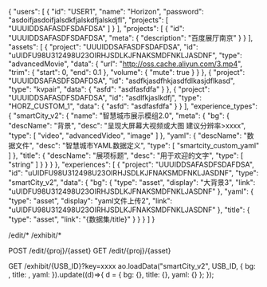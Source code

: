 {
    "users": [
        {
            "id": "USER1",
            "name": "Horizon",
            "password": "asdoifjasdoifjalsdkfjalskdfjalskdjfl",
            "projects": [
                "UUUIDDSAFASDFSDAFDSA"
            ]
        }
    ],
    "projects": [
        {
            "id": "UUUIDDSAFASDFSDAFDSA",
            "meta": {
                "description": "百度展厅南京"
            }
        }
    ],
    "assets": [
        {
            "project": "UUUIDDSAFASDFSDAFDSA",
            "id": "uUIDFU98U312498U23OIRHJSDLKJFNAKSMDFNKLJASDNF",
            "type": "advancedMovie",
            "data": {
                "url": "http://oss.cache.aliyun.com/3.mp4",
                "trim": {
                    "start": 0,
                    "end": 0.1
                },
                "volume": {
                    "mute": true
                }
            }
        },
        {
            "project": "UUUIDDSAFASDFSDAFDSA",
            "id": "asdfkjasdfhkjasdfdlkasjdflkasd",
            "type": "kvpair",
            "data": {
                "asfd": "asdfasfdfa"
            }
        },
        {
            "project": "UUUIDDSAFASDFSDAFDSA",
            "id": "asdlfkjaslkdfj",
            "type": "HORZ_CUSTOM_1",
            "data": {
                "asfd": "asdfasfdfa"
            }
        }
    ],
    "experience_types": {
        "smartCity_v2": {
            "name": "智慧城市展示模组2.0",
            "meta": {
                "bg": {
                    "descName": "背景",
                    "desc": "呈现大屏幕大视频或大图 建议分辨率>xxxx",
                    "type": [
                        "video",
                        "advancedVideo",
                        "image"
                    ]
                },
                "yaml": {
                    "descName": "数据文件",
                    "desc": "智慧城市YAML数据定义",
                    "type": [
                        "smartcity_custom_yaml"
                    ]
                },
                "title": {
                    "descName": "展项标题",
                    "desc": "用于欢迎的文字",
                    "type": [
                        "string"
                    ]
                }
            }
        }
    },
    "experiences": [
        {
            "project": "UUUIDDSAFASDFSDAFDSA",
            "id": "uUIDFU98U312498U23OIRHJSDLKJFNAKSMDFNKLJASDNF",
            "type": "smartCity_v2",
            "data": {
                "bg": {
                    "type": "asset",
                    "display": "大背景3",
                    "link": "uUIDFU98U312498U23OIRHJSDLKJFNAKSMDFNKLJASDNF"
                },
                "yaml": {
                    "type": "asset",
                    "display": "yaml文件上传2",
                    "link": "uUIDFU98U312498U23OIRHJSDLKJFNAKSMDFNKLJASDNF"
                },
                "title": {
                    "type": "asset",
                    "link": "{数据集/title}"
                }
            }
        }
    ]
}

/edit/*
/exhibit/*


POST /edit/{proj}/{asset}
GET /edit/{proj}/{asset}



GET /exhibit/{USB_ID}?key=xxxx
ao.loadData("smartCity_v2", USB_ID, {
    bg: ,
    title: ,
    yaml: 
}).update((d)=>{
    d = {
        bg: {},
        title: {},
        yaml: {}
    };
});



